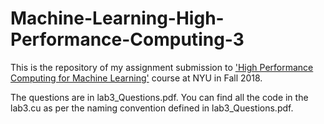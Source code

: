 # Machine-Learning-High-Performance-Computing-3

This is the repository of my assignment submission to ['High Performance Computing for Machine Learning'](https://cs.nyu.edu/courses/fall18/CSCI-GA.3033-022/) course at NYU in Fall 2018.


The questions are in lab3_Questions.pdf. You can find all the code in the lab3.cu as per the naming convention defined in lab3_Questions.pdf.

